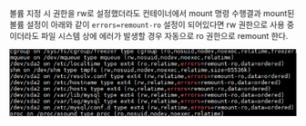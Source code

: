 볼륨 지정 시 권한을 rw로 설정했더라도 컨테이너에서 mount 명령 수행결과 mount된 볼륨 설정이 아래와 같이 `errors=remount-ro` 설정이 되어있다면 rw 권한으로 사용 중이더라도 파일 시스템 상에 에러가 발생할 경우 자동으로 ro 권한으로 remount 한다. 

![](images/docker_5.png)

